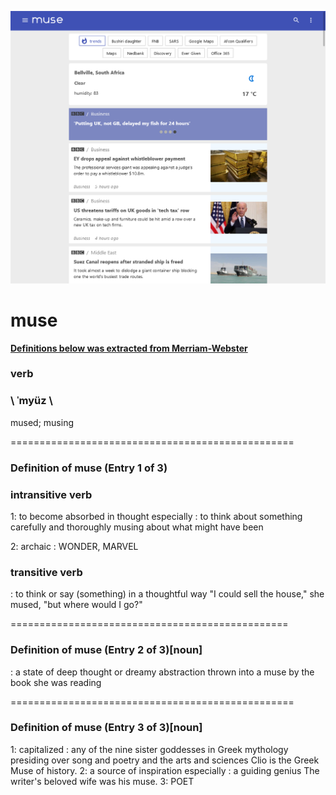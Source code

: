 <p align="center">
<a alt="thumbnail" href="#"><img src="/src/images/muse-desktop.png" ></a>
</p>


# muse 
**[Definitions below  was extracted from Merriam-Webster](https://www.merriam-webster.com/dictionary/muse)**
###  verb 

###  \ ˈmyüz  \
mused; musing  

=================================================

### Definition of muse (Entry 1 of 3)
### intransitive verb

1: to become absorbed in thought
especially : to think about something carefully and thoroughly
musing about what might have been

2: archaic : WONDER, MARVEL

### transitive verb
: to think or say (something) in a thoughtful way
 "I could sell the house," she mused, "but where would I go?"

================================================


### Definition of muse (Entry 2 of 3)[noun]

: a state of deep thought or dreamy abstraction
thrown into a muse by the book she was reading

=================================================
### Definition of muse (Entry 3 of 3)[noun]

1: capitalized : any of the nine sister goddesses in Greek mythology presiding over song and poetry and the arts and sciences
Clio is the Greek Muse of history.
2: a source of inspiration
especially : a guiding genius
The writer's beloved wife was his muse.
3: POET

